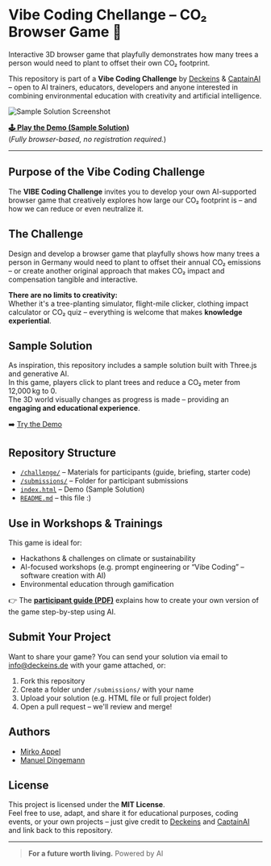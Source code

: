 # Vibe Coding Chellange – CO₂ Browser Game 🌱

Interactive 3D browser game that playfully demonstrates how many trees a person would need to plant to offset their own CO₂ footprint. 

This repository is part of a **Vibe Coding Challenge** by [Deckeins](https://www.deckeins.de) & [CaptainAI](https://www.captain-ai.de) – open to AI trainers, educators, developers and anyone interested in combining environmental education with creativity and artificial intelligence.

![Sample Solution Screenshot](https://github.com/mirkoappel/vibe-coding-challenge-co2-browser-game/blob/main/preview.png)

**[🕹️ Play the Demo (Sample Solution)](https://mirkoappel.github.io/vibe-coding-challenge-co2-browser-game/)**  
(*Fully browser-based, no registration required.*)

---

## Purpose of the Vibe Coding Challenge

The **VIBE Coding Challenge** invites you to develop your own AI-supported browser game that creatively explores how large our CO₂ footprint is – and how we can reduce or even neutralize it.


## The Challenge

Design and develop a browser game that playfully shows how many trees a person in Germany would need to plant to offset their annual CO₂ emissions – or create another original approach that makes CO₂ impact and compensation tangible and interactive.

**There are no limits to creativity:**  
Whether it's a tree-planting simulator, flight-mile clicker, clothing impact calculator or CO₂ quiz – everything is welcome that makes **knowledge experiential**.


## Sample Solution

As inspiration, this repository includes a sample solution built with Three.js and generative AI.  
In this game, players click to plant trees and reduce a CO₂ meter from 12,000 kg to 0.  
The 3D world visually changes as progress is made – providing an **engaging and educational experience**.

➡️ [Try the Demo](https://dein-github-username.github.io/neutralize-me/demo/)


## Repository Structure

- [`/challenge/`](./challenge/) – Materials for participants (guide, briefing, starter code)
- [`/submissions/`](./submissions/) – Folder for participant submissions
- [`index.html`](./index.html) – Demo (Sample Solution)
- [`README.md`](./README.md) – this file :)


## Use in Workshops & Trainings

This game is ideal for:

- Hackathons & challenges on climate or sustainability
- AI-focused workshops (e.g. prompt engineering or “Vibe Coding” – software creation with AI)
- Environmental education through gamification

👉 The **[participant guide (PDF)](./challenge/Anleitung%20-%20Vibe%20Coding%20Challenge%20(CO2%20Browser-Game).pdf)** explains how to create your own version of the game step-by-step using AI.


## Submit Your Project

Want to share your game?
You can send your solution via email to info@deckeins.de with your game attached, or:

1. Fork this repository  
2. Create a folder under `/submissions/` with your name  
3. Upload your solution (e.g. HTML file or full project folder)  
4. Open a pull request – we'll review and merge!


## Authors

- [Mirko Appel](https://www.linkedin.com/in/mirko-appel/)
- [Manuel Dingemann](https://www.linkedin.com/in/manuel-dingemann/)


## License

This project is licensed under the **MIT License**.  
Feel free to use, adapt, and share it for educational purposes, coding events, or your own projects – just give credit to [Deckeins](https://www.deckeins.de) and [CaptainAI](https://www.captain-ai.de) and link back to this repository.

---

> **For a future worth living.**
> Powered by AI
